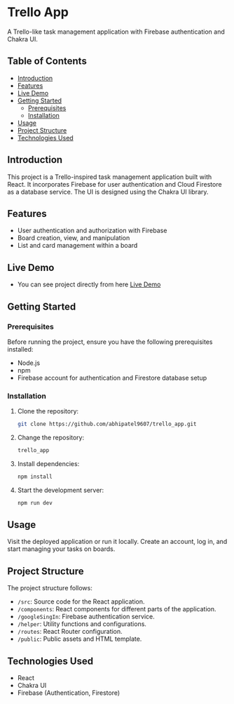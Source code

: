 <!-- @format -->

# Trello App

A Trello-like task management application with Firebase authentication and Chakra UI.

## Table of Contents

- [Introduction](#introduction)
- [Features](#features)
- [Live Demo](#live-demo)
- [Getting Started](#getting-started)
  - [Prerequisites](#prerequisites)
  - [Installation](#installation)
- [Usage](#usage)
- [Project Structure](#project-structure)
- [Technologies Used](#technologies-used)

## Introduction

This project is a Trello-inspired task management application built with React. It incorporates Firebase for user authentication and Cloud Firestore as a database service. The UI is designed using the Chakra UI library.

## Features

- User authentication and authorization with Firebase
- Board creation, view, and manipulation
- List and card management within a board

## Live Demo

- You can see project directly from here
  [Live Demo](https://trello-app.netlify.app/)

## Getting Started

### Prerequisites

Before running the project, ensure you have the following prerequisites installed:

- Node.js
- npm
- Firebase account for authentication and Firestore database setup

### Installation

1. Clone the repository:

   ```bash
   git clone https://github.com/abhipatel9607/trello_app.git
   ```

2. Change the repository:

   ```bash
   trello_app
   ```

3. Install dependencies:
   ```bash
   npm install
   ```
4. Start the development server:
   ```bash
   npm run dev
   ```

## Usage

Visit the deployed application or run it locally. Create an account, log in, and start managing your tasks on boards.

## Project Structure

The project structure follows:

- `/src`: Source code for the React application.
- `/components`: React components for different parts of the application.
- `/googleSingIn`: Firebase authentication service.
- `/helper`: Utility functions and configurations.
- `/routes`: React Router configuration.
- `/public`: Public assets and HTML template.

## Technologies Used

- React
- Chakra UI
- Firebase (Authentication, Firestore)
